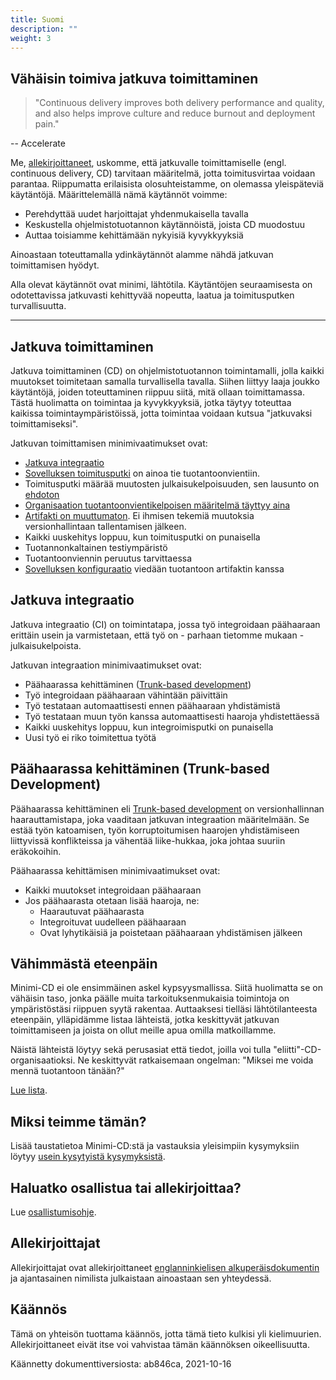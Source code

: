 ```yaml
---
title: Suomi
description: ""
weight: 3
---
```


## Vähäisin toimiva jatkuva toimittaminen

> "Continuous delivery improves both delivery performance and quality, and also helps improve culture and reduce burnout and deployment pain."

-- Accelerate

Me, [allekirjoittaneet](#signatories), uskomme, että jatkuvalle toimittamiselle (engl. continuous delivery, CD) tarvitaan määritelmä, jotta toimitusvirtaa voidaan parantaa. Riippumatta erilaisista olosuhteistamme, on olemassa yleispäteviä käytäntöjä. Määrittelemällä nämä käytännöt voimme:

- Perehdyttää uudet harjoittajat yhdenmukaisella tavalla
- Keskustella ohjelmistotuotannon käytännöistä, joista CD muodostuu
- Auttaa toisiamme kehittämään nykyisiä kyvykkyyksiä

Ainoastaan toteuttamalla ydinkäytännöt alamme nähdä jatkuvan toimittamisen hyödyt.

Alla olevat käytännöt ovat minimi, lähtötila. Käytäntöjen seuraamisesta on odotettavissa jatkuvasti kehittyvää nopeutta, laatua ja toimitusputken turvallisuutta.

---

## Jatkuva toimittaminen

Jatkuva toimittaminen (CD) on ohjelmistotuotannon toimintamalli, jolla kaikki muutokset toimitetaan samalla turvallisella tavalla. Siihen liittyy laaja joukko käytäntöjä, joiden toteuttaminen riippuu siitä, mitä ollaan toimittamassa. Tästä huolimatta on toimintaa ja kyvykkyyksiä, jotka täytyy toteuttaa kaikissa toimintaympäristöissä, jotta toimintaa voidaan kutsua "jatkuvaksi toimittamiseksi".

Jatkuvan toimittamisen minimivaatimukset ovat:

- [Jatkuva integraatio](#continuous-integration)
- [Sovelluksen toimitusputki](https://www.informit.com/articles/article.aspx?p=1621865&seqNum=2#:~:text=%EE%94%80Buy-,What%20Is%20a%20Deployment%20Pipeline%3F,-At%20an%20abstract)
  on ainoa tie tuotantoonvientiin.
- Toimitusputki määrää muutosten julkaisukelpoisuuden, sen lausunto on [ehdoton](./faq.md#why-should-the-pipeline-be-definitive-for-deploy)
- [Organisaation tuotantoonvientikelpoisen määritelmä täyttyy aina](https://www.youtube.com/watch?v=bHKHdp4H-8w)
- [Artifakti on muuttumaton](./faq#what-is-an-immutable-artifact). Ei ihmisen tekemiä muutoksia versionhallintaan tallentamisen jälkeen.
- Kaikki uuskehitys loppuu, kun toimitusputki on punaisella
- Tuotannonkaltainen testiympäristö
- Tuotantoonviennin peruutus tarvittaessa
- [Sovelluksen konfiguraatio](./faq.md#what-is-application-configuration) viedään tuotantoon artifaktin kanssa 

## Jatkuva integraatio

Jatkuva integraatio (CI) on toimintatapa, jossa työ integroidaan päähaaraan erittäin usein ja varmistetaan, että työ on - parhaan tietomme mukaan - julkaisukelpoista.

Jatkuvan integraation minimivaatimukset ovat:

- Päähaarassa kehittäminen ([Trunk-based development](https://trunkbaseddevelopment.com/))
- Työ integroidaan päähaaraan vähintään päivittäin
- Työ testataan automaattisesti ennen päähaaraan yhdistämistä
- Työ testataan muun työn kanssa automaattisesti haaroja yhdistettäessä
- Kaikki uuskehitys loppuu, kun integroimisputki on punaisella
- Uusi työ ei riko toimitettua työtä

## Päähaarassa kehittäminen (Trunk-based Development)

Päähaarassa kehittäminen eli [Trunk-based development](https://trunkbaseddevelopment.com/) on versionhallinnan haarauttamistapa, joka vaaditaan jatkuvan integraation määritelmään. Se estää työn katoamisen, työn korruptoitumisen haarojen yhdistämiseen liittyvissä konflikteissa ja vähentää liike-hukkaa, joka johtaa suuriin eräkokoihin.

Päähaarassa kehittämisen minimivaatimukset ovat:

- Kaikki muutokset integroidaan päähaaraan
- Jos päähaarasta otetaan lisää haaroja, ne:
  - Haarautuvat päähaarasta
  - Integroituvat uudelleen päähaaraan
  - Ovat lyhytikäisiä ja poistetaan päähaaraan yhdistämisen jälkeen

## Vähimmästä eteenpäin

Minimi-CD ei ole ensimmäinen askel kypsyysmallissa. Siitä huolimatta se on vähäisin taso, jonka päälle muita tarkoituksenmukaisia toimintoja on ympäristöstäsi riippuen syytä rakentaa. Auttaaksesi tielläsi lähtötilanteesta eteenpäin, ylläpidämme listaa lähteistä, jotka keskittyvät jatkuvan toimittamiseen ja joista on ollut meille apua omilla matkoillamme.

Näistä lähteistä löytyy sekä perusasiat että tiedot, joilla voi tulla "eliitti"-CD-organisaatioksi. Ne keskittyvät ratkaisemaan ongelman: "Miksei me voida mennä tuotantoon tänään?"

[Lue lista](../references.md).

## Miksi teimme tämän?

Lisää taustatietoa Minimi-CD:stä ja vastauksia yleisimpiin kysymyksiin löytyy [usein kysytyistä kysymyksistä](../faq.md).

## Haluatko osallistua tai allekirjoittaa?

Lue [osallistumisohje](../CONTRIBUTING.md).

## Allekirjoittajat

Allekirjoittajat ovat allekirjoittaneet [englanninkielisen alkuperäisdokumentin](../#signatories) ja ajantasainen nimilista julkaistaan ainoastaan sen yhteydessä.

## Käännös

Tämä on yhteisön tuottama käännös, jotta tämä tieto kulkisi yli kielimuurien. Allekirjoittaneet eivät itse voi vahvistaa tämän käännöksen oikeellisuutta.

Käännetty dokumenttiversiosta: ab846ca, 2021-10-16
